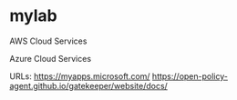 # mylab

AWS Cloud Services

Azure Cloud Services

URLs:
https://myapps.microsoft.com/
https://open-policy-agent.github.io/gatekeeper/website/docs/

